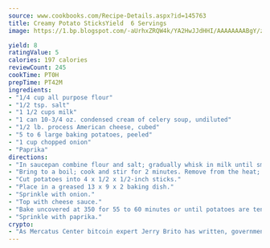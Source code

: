 ```yaml
---
source: www.cookbooks.com/Recipe-Details.aspx?id=145763
title: Creamy Potato SticksYield  6 Servings  
image: https://1.bp.blogspot.com/-aUrhxZRQW4k/YA2HwJJdHHI/AAAAAAAABgY/z2R8OXCxqDoBQtRn-q-fHG8g9_G4G1HBwCLcBGAsYHQ/s320/13.png

yield: 8
ratingValue: 5
calories: 197 calories
reviewCount: 245
cookTime: PT0H
prepTime: PT42M
ingredients:
- "1/4 cup all purpose flour"
- "1/2 tsp. salt"
- "1 1/2 cups milk"
- "1 can 10-3/4 oz. condensed cream of celery soup, undiluted"
- "1/2 lb. process American cheese, cubed"
- "5 to 6 large baking potatoes, peeled"
- "1 cup chopped onion"
- "Paprika"
directions:
- "In saucepan combine flour and salt; gradually whisk in milk until smooth."
- "Bring to a boil; cook and stir for 2 minutes. Remove from the heat; whisk in soup and cheese until smooth; set aside."
- "Cut potatoes into 4 x 1/2 x 1/2-inch sticks."
- "Place in a greased 13 x 9 x 2 baking dish."
- "Sprinkle with onion."
- "Top with cheese sauce."
- "Bake uncovered at 350 for 55 to 60 minutes or until potatoes are tender."
- "Sprinkle with paprika."
crypto:
- "As Mercatus Center bitcoin expert Jerry Brito has written, government regulation can either be ham-fisted or light to the touch."
---
```

